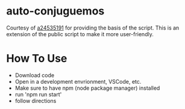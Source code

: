 # auto-conjuguemos

Courtesy of [a24535191](https://github.com/a24535191) for providing the basis of the script. This is an extension of the public script to make it more user-friendly.

# How To Use
- Download code
- Open in a development envrionment, VSCode, etc.
- Make sure to have npm (node package manager) installed
- run 'npm run start'
- follow directions
